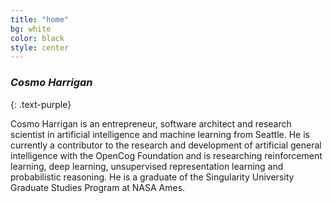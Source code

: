 ```yaml
---
title: "home"
bg: white
color: black
style: center
---
```


### *Cosmo Harrigan*
{: .text-purple}

Cosmo Harrigan is an entrepreneur, software architect and research scientist in artificial intelligence and machine learning from Seattle. 
He is currently a contributor to the research and development of artificial general intelligence with the OpenCog Foundation and is researching
reinforcement learning, deep learning, unsupervised representation learning and probabilistic reasoning.
He is a graduate of the Singularity University Graduate Studies Program at NASA Ames.
